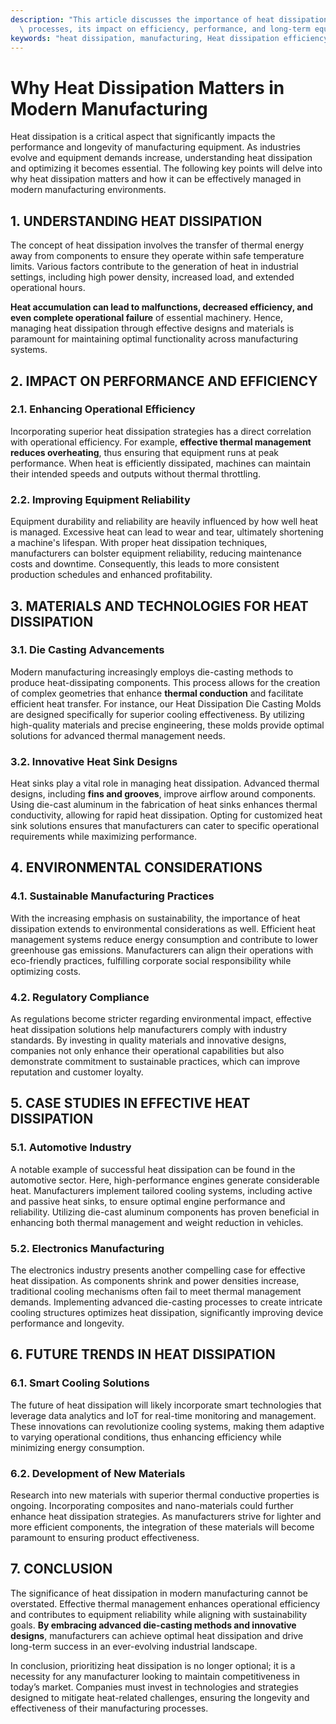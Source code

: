 ```yaml
---
description: "This article discusses the importance of heat dissipation in modern manufacturing\
  \ processes, its impact on efficiency, performance, and long-term equipment reliability."
keywords: "heat dissipation, manufacturing, Heat dissipation efficiency, Die casting process"
---
```

# Why Heat Dissipation Matters in Modern Manufacturing

Heat dissipation is a critical aspect that significantly impacts the performance and longevity of manufacturing equipment. As industries evolve and equipment demands increase, understanding heat dissipation and optimizing it becomes essential. The following key points will delve into why heat dissipation matters and how it can be effectively managed in modern manufacturing environments.

## 1. UNDERSTANDING HEAT DISSIPATION

The concept of heat dissipation involves the transfer of thermal energy away from components to ensure they operate within safe temperature limits. Various factors contribute to the generation of heat in industrial settings, including high power density, increased load, and extended operational hours. 

**Heat accumulation can lead to malfunctions, decreased efficiency, and even complete operational failure** of essential machinery. Hence, managing heat dissipation through effective designs and materials is paramount for maintaining optimal functionality across manufacturing systems.

## 2. IMPACT ON PERFORMANCE AND EFFICIENCY 

### 2.1. Enhancing Operational Efficiency 

Incorporating superior heat dissipation strategies has a direct correlation with operational efficiency. For example, **effective thermal management reduces overheating**, thus ensuring that equipment runs at peak performance. When heat is efficiently dissipated, machines can maintain their intended speeds and outputs without thermal throttling.

### 2.2. Improving Equipment Reliability 

Equipment durability and reliability are heavily influenced by how well heat is managed. Excessive heat can lead to wear and tear, ultimately shortening a machine's lifespan. With proper heat dissipation techniques, manufacturers can bolster equipment reliability, reducing maintenance costs and downtime. Consequently, this leads to more consistent production schedules and enhanced profitability.

## 3. MATERIALS AND TECHNOLOGIES FOR HEAT DISSIPATION 

### 3.1. Die Casting Advancements 

Modern manufacturing increasingly employs die-casting methods to produce heat-dissipating components. This process allows for the creation of complex geometries that enhance **thermal conduction** and facilitate efficient heat transfer. For instance, our Heat Dissipation Die Casting Molds are designed specifically for superior cooling effectiveness. By utilizing high-quality materials and precise engineering, these molds provide optimal solutions for advanced thermal management needs.

### 3.2. Innovative Heat Sink Designs 

Heat sinks play a vital role in managing heat dissipation. Advanced thermal designs, including **fins and grooves**, improve airflow around components. Using die-cast aluminum in the fabrication of heat sinks enhances thermal conductivity, allowing for rapid heat dissipation. Opting for customized heat sink solutions ensures that manufacturers can cater to specific operational requirements while maximizing performance.

## 4. ENVIRONMENTAL CONSIDERATIONS 

### 4.1. Sustainable Manufacturing Practices 

With the increasing emphasis on sustainability, the importance of heat dissipation extends to environmental considerations as well. Efficient heat management systems reduce energy consumption and contribute to lower greenhouse gas emissions. Manufacturers can align their operations with eco-friendly practices, fulfilling corporate social responsibility while optimizing costs.

### 4.2. Regulatory Compliance 

As regulations become stricter regarding environmental impact, effective heat dissipation solutions help manufacturers comply with industry standards. By investing in quality materials and innovative designs, companies not only enhance their operational capabilities but also demonstrate commitment to sustainable practices, which can improve reputation and customer loyalty.

## 5. CASE STUDIES IN EFFECTIVE HEAT DISSIPATION 

### 5.1. Automotive Industry 

A notable example of successful heat dissipation can be found in the automotive sector. Here, high-performance engines generate considerable heat. Manufacturers implement tailored cooling systems, including active and passive heat sinks, to ensure optimal engine performance and reliability. Utilizing die-cast aluminum components has proven beneficial in enhancing both thermal management and weight reduction in vehicles.

### 5.2. Electronics Manufacturing 

The electronics industry presents another compelling case for effective heat dissipation. As components shrink and power densities increase, traditional cooling mechanisms often fail to meet thermal management demands. Implementing advanced die-casting processes to create intricate cooling structures optimizes heat dissipation, significantly improving device performance and longevity. 

## 6. FUTURE TRENDS IN HEAT DISSIPATION 

### 6.1. Smart Cooling Solutions 

The future of heat dissipation will likely incorporate smart technologies that leverage data analytics and IoT for real-time monitoring and management. These innovations can revolutionize cooling systems, making them adaptive to varying operational conditions, thus enhancing efficiency while minimizing energy consumption.

### 6.2. Development of New Materials 

Research into new materials with superior thermal conductive properties is ongoing. Incorporating composites and nano-materials could further enhance heat dissipation strategies. As manufacturers strive for lighter and more efficient components, the integration of these materials will become paramount to ensuring product effectiveness.

## 7. CONCLUSION

The significance of heat dissipation in modern manufacturing cannot be overstated. Effective thermal management enhances operational efficiency and contributes to equipment reliability while aligning with sustainability goals. **By embracing advanced die-casting methods and innovative designs**, manufacturers can achieve optimal heat dissipation and drive long-term success in an ever-evolving industrial landscape. 

In conclusion, prioritizing heat dissipation is no longer optional; it is a necessity for any manufacturer looking to maintain competitiveness in today’s market. Companies must invest in technologies and strategies designed to mitigate heat-related challenges, ensuring the longevity and effectiveness of their manufacturing processes.
